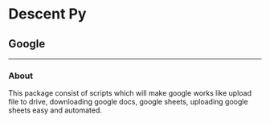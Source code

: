 # Descent Py

## Google

---------

### About

This package consist of scripts which will make google works like upload file to drive, downloading google docs, google sheets, uploading google sheets easy and automated.